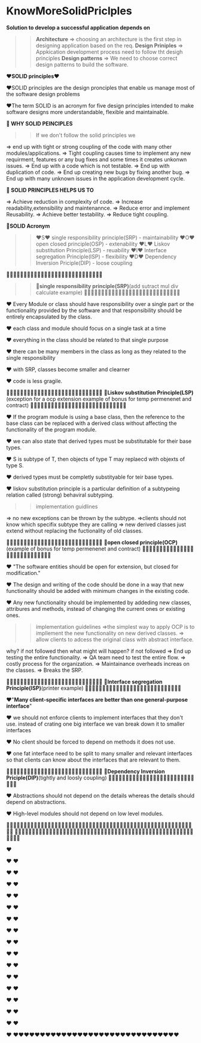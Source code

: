 # KnowMoreSolidPriclples


**Solution to develop a successful application depends on**

>> **Architecture** => choosing an architecture is the first step in designing application based on the req.
>> **Design Priniples** => Appkication development process need to follow tht desigh principles
>>**Design patterns** => We need to choose correct design patterns to build the software.


❤️**SOLID principles**❤️

❤️SOLID principles are the design pronciples that enable us manage most of the software design problems

❤️The term SOLID is an acronym for five design principles intended to make software designs more understandable, flexible and maintainable.


**🌟 WHY SOLID PEINCIPLES**

>>If we don't follow the solid principles we 

=> end up with tight or strong coupling of the code with many other modules/applications.
=> Tight coupling causes time to implement any new requirment, features or any bug fixes and some times it creates unkonwn issues.
=> End up with a code which is not testable.
=> End up with duplication of code.
=> End up creating new bugs by fixing another bug.
=> End up with many unknown issues in the application development cycle.


**🌟 SOLID PRINCIPLES HELPS US TO**

=> Achieve reduction in complexity of code.
=> Increase readability,extensibility and maintenannce.
=> Reduce error and implement Reusability.
=> Achieve better testability.
=> Reduce tight coupling.

**🌟SOLID Acronym**

>>❤️S❤️ single responsibility principle(SRP) - maintainability
>>❤️O❤️ open closed principle(OSP) - extenability
>>❤️L❤️ Liskov substitution Principle(LSP) - reuability
>>❤️I❤️ Interface segregation Principle(ISP) - flexibility
>>❤️D❤️ Dependency Inversion Priciple(DIP) - loose coupling

🌟🌟🌟🌟🌟🌟🌟🌟🌟🌟🌟🌟🌟🌟🌟🌟🌟🌟🌟🌟🌟🌟🌟🌟🌟🌟🌟🌟
>>**🌟single responsibility principle(SRP)**(add sutract mul div calculate example)
🌟🌟🌟🌟🌟🌟🌟🌟🌟🌟🌟🌟🌟🌟🌟🌟🌟🌟🌟🌟🌟🌟🌟🌟🌟🌟🌟🌟

❤️ Every Module or class should have responsibility over a single part or the functionality provided by the software and that responsibility should be entirely encapsulated by the class.

❤️ each class and module should focus on a single task at a time

❤️ everything in the class should be related to that single purpose 

❤️ there can be many members in the class as long as they related to the single responsibility

❤️ with SRP, classes become smaller and clearner

❤️ code is less gragile. 


🌟🌟🌟🌟🌟🌟🌟🌟🌟🌟🌟🌟🌟🌟🌟🌟🌟🌟🌟🌟🌟🌟🌟🌟🌟🌟🌟🌟
**🌟Liskov substitution Principle(LSP)** (exception for a ocp extension example of bonus for temp permenenet and contract)
🌟🌟🌟🌟🌟🌟🌟🌟🌟🌟🌟🌟🌟🌟🌟🌟🌟🌟🌟🌟🌟🌟🌟🌟🌟🌟🌟🌟


❤️ If the program module is using a base class, then the reference to the base class can be replaced with a derived class without affecting the functionality of the program module.

❤️ we can also state that derived types must be substitutable for their base types.

❤️ S is subtype of T, then objects of type T may replaecd with objexts of type S.

❤️ derived types must be completly substityable for teir base types.

❤️ liskov substitution principle is a particular definition of a subtypeing relation called (strong) behaviral subtyping.

>>implementation guidlines

=> no new exceptions can be thrown by the subtype.
=>clients should not know which specifix subtype they are calling
=> new derived classes just extend without replacing the fuctionality of old classes.






🌟🌟🌟🌟🌟🌟🌟🌟🌟🌟🌟🌟🌟🌟🌟🌟🌟🌟🌟🌟🌟🌟🌟🌟🌟🌟🌟🌟
**🌟open closed principle(OCP)**(example of bonus for temp permenenet and contract)
🌟🌟🌟🌟🌟🌟🌟🌟🌟🌟🌟🌟🌟🌟🌟🌟🌟🌟🌟🌟🌟🌟🌟🌟🌟🌟🌟🌟


❤️ "The software entities should be open for extension, but closed for modification."
  
❤️ The design and writing of the code should be done in a way that new functionality should be added with minimum changes in the existing code.

❤️ Any new functionality should be implemented by addeding new classes, attribures and methods, instead of changing the current ones or existing ones. 

>>implementation guidelines
=>the simplest way to apply OCP is to impllement the new functionality on new derived classes.
=> allow clients to adcess the original class with abstract interface.


why? if not followed then what might will happen?
if not followed
=> End up testing the entire functionality.
=> QA team need to test the entire flow.
=> costly process for the organization.
=> Maintainance overheads increas on the classes.
=> Breaks the SRP.





🌟🌟🌟🌟🌟🌟🌟🌟🌟🌟🌟🌟🌟🌟🌟🌟🌟🌟🌟🌟🌟🌟🌟🌟🌟🌟🌟🌟
**🌟Interface segregation Principle(ISP)**(printer example)
🌟🌟🌟🌟🌟🌟🌟🌟🌟🌟🌟🌟🌟🌟🌟🌟🌟🌟🌟🌟🌟🌟🌟🌟🌟🌟🌟🌟




❤️"**Many client-specific interfaces are better than one general-purpose interface**"

❤️ we should not enforce clients to implement interfaces that they don't use. instead of crating one big interface we van break down it to smaller interfaces

❤️ No client should be forced to depend on methods it does not use.

❤️ one fat interface need to be split to many smaller and relevant interfaces so that clients can know about the interfaces that are relevant to them.






🌟🌟🌟🌟🌟🌟🌟🌟🌟🌟🌟🌟🌟🌟🌟🌟🌟🌟🌟🌟🌟🌟🌟🌟🌟🌟🌟🌟
**🌟Dependency Inversion Priciple(DIP)**(tightly and loosly coupling)
🌟🌟🌟🌟🌟🌟🌟🌟🌟🌟🌟🌟🌟🌟🌟🌟🌟🌟🌟🌟🌟🌟🌟🌟🌟🌟🌟🌟


❤️ Abstractions should not depend on the details whereas the details should depend on abstractions.

❤️ High-level modules should not depend on low level modules.


🌟🌟🌟🌟🌟🌟🌟🌟🌟🌟🌟🌟🌟🌟🌟🌟🌟🌟🌟🌟🌟🌟🌟🌟🌟🌟🌟🌟🌟🌟🌟🌟🌟🌟🌟🌟🌟🌟🌟🌟🌟🌟🌟🌟🌟🌟🌟🌟🌟🌟🌟🌟🌟🌟🌟🌟
🌟🌟🌟🌟🌟🌟🌟🌟🌟🌟🌟🌟🌟🌟🌟🌟🌟🌟🌟🌟🌟🌟🌟🌟🌟🌟🌟🌟🌟🌟🌟🌟🌟🌟🌟🌟🌟🌟🌟🌟🌟🌟🌟🌟🌟🌟🌟🌟🌟🌟🌟🌟🌟🌟🌟🌟

❤️

❤️
❤️

❤️
❤️

❤️
❤️

❤️
❤️

❤️
❤️

❤️
❤️

❤️
❤️

❤️
❤️

❤️
❤️

❤️
❤️

❤️
❤️

❤️
❤️

❤️
❤️

❤️
❤️

❤️
❤️

❤️
❤️❤️❤️❤️❤️❤️❤️❤️❤️❤️❤️❤️❤️❤️❤️❤️❤️❤️❤️❤️❤️❤️❤️❤️❤️❤️❤️❤️❤️❤️❤️
